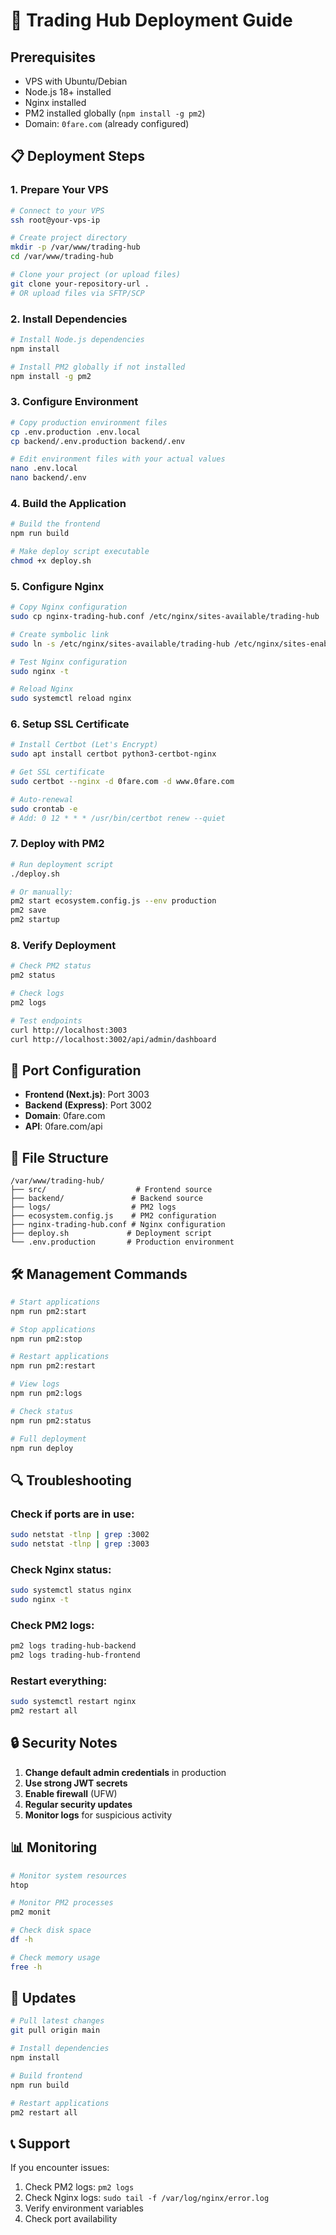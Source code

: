# 🚀 Trading Hub Deployment Guide

## Prerequisites

- VPS with Ubuntu/Debian
- Node.js 18+ installed
- Nginx installed
- PM2 installed globally (`npm install -g pm2`)
- Domain: `0fare.com` (already configured)

## 📋 Deployment Steps

### 1. **Prepare Your VPS**

```bash
# Connect to your VPS
ssh root@your-vps-ip

# Create project directory
mkdir -p /var/www/trading-hub
cd /var/www/trading-hub

# Clone your project (or upload files)
git clone your-repository-url .
# OR upload files via SFTP/SCP
```

### 2. **Install Dependencies**

```bash
# Install Node.js dependencies
npm install

# Install PM2 globally if not installed
npm install -g pm2
```

### 3. **Configure Environment**

```bash
# Copy production environment files
cp .env.production .env.local
cp backend/.env.production backend/.env

# Edit environment files with your actual values
nano .env.local
nano backend/.env
```

### 4. **Build the Application**

```bash
# Build the frontend
npm run build

# Make deploy script executable
chmod +x deploy.sh
```

### 5. **Configure Nginx**

```bash
# Copy Nginx configuration
sudo cp nginx-trading-hub.conf /etc/nginx/sites-available/trading-hub

# Create symbolic link
sudo ln -s /etc/nginx/sites-available/trading-hub /etc/nginx/sites-enabled/

# Test Nginx configuration
sudo nginx -t

# Reload Nginx
sudo systemctl reload nginx
```

### 6. **Setup SSL Certificate**

```bash
# Install Certbot (Let's Encrypt)
sudo apt install certbot python3-certbot-nginx

# Get SSL certificate
sudo certbot --nginx -d 0fare.com -d www.0fare.com

# Auto-renewal
sudo crontab -e
# Add: 0 12 * * * /usr/bin/certbot renew --quiet
```

### 7. **Deploy with PM2**

```bash
# Run deployment script
./deploy.sh

# Or manually:
pm2 start ecosystem.config.js --env production
pm2 save
pm2 startup
```

### 8. **Verify Deployment**

```bash
# Check PM2 status
pm2 status

# Check logs
pm2 logs

# Test endpoints
curl http://localhost:3003
curl http://localhost:3002/api/admin/dashboard
```

## 🔧 Port Configuration

- **Frontend (Next.js)**: Port 3003
- **Backend (Express)**: Port 3002
- **Domain**: 0fare.com
- **API**: 0fare.com/api

## 📁 File Structure

```
/var/www/trading-hub/
├── src/                    # Frontend source
├── backend/               # Backend source
├── logs/                  # PM2 logs
├── ecosystem.config.js    # PM2 configuration
├── nginx-trading-hub.conf # Nginx configuration
├── deploy.sh             # Deployment script
└── .env.production       # Production environment
```

## 🛠️ Management Commands

```bash
# Start applications
npm run pm2:start

# Stop applications
npm run pm2:stop

# Restart applications
npm run pm2:restart

# View logs
npm run pm2:logs

# Check status
npm run pm2:status

# Full deployment
npm run deploy
```

## 🔍 Troubleshooting

### Check if ports are in use:
```bash
sudo netstat -tlnp | grep :3002
sudo netstat -tlnp | grep :3003
```

### Check Nginx status:
```bash
sudo systemctl status nginx
sudo nginx -t
```

### Check PM2 logs:
```bash
pm2 logs trading-hub-backend
pm2 logs trading-hub-frontend
```

### Restart everything:
```bash
sudo systemctl restart nginx
pm2 restart all
```

## 🔒 Security Notes

1. **Change default admin credentials** in production
2. **Use strong JWT secrets**
3. **Enable firewall** (UFW)
4. **Regular security updates**
5. **Monitor logs** for suspicious activity

## 📊 Monitoring

```bash
# Monitor system resources
htop

# Monitor PM2 processes
pm2 monit

# Check disk space
df -h

# Check memory usage
free -h
```

## 🔄 Updates

```bash
# Pull latest changes
git pull origin main

# Install dependencies
npm install

# Build frontend
npm run build

# Restart applications
pm2 restart all
```

## 📞 Support

If you encounter issues:
1. Check PM2 logs: `pm2 logs`
2. Check Nginx logs: `sudo tail -f /var/log/nginx/error.log`
3. Verify environment variables
4. Check port availability

